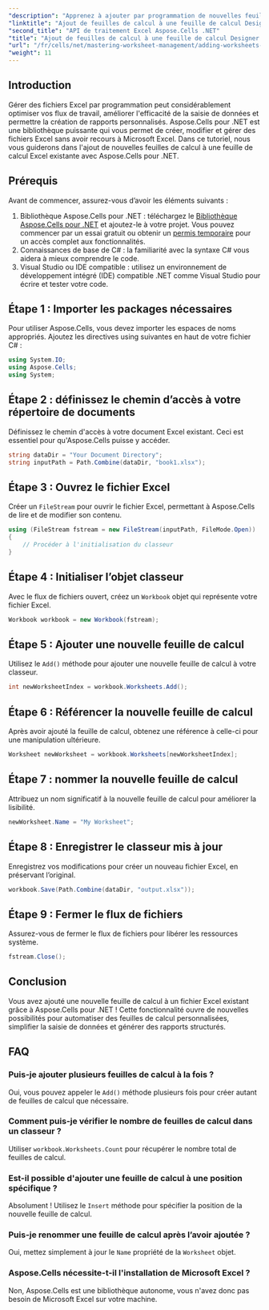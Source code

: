 ```yaml
---
"description": "Apprenez à ajouter par programmation de nouvelles feuilles de calcul à des fichiers Excel avec Aspose.Cells pour .NET. Ce guide complet vous guide pas à pas."
"linktitle": "Ajout de feuilles de calcul à une feuille de calcul Designer à l'aide d'Aspose.Cells"
"second_title": "API de traitement Excel Aspose.Cells .NET"
"title": "Ajout de feuilles de calcul à une feuille de calcul Designer à l'aide d'Aspose.Cells"
"url": "/fr/cells/net/mastering-worksheet-management/adding-worksheets-to-designer-spreadsheet/"
"weight": 11
---
```


## Introduction

Gérer des fichiers Excel par programmation peut considérablement optimiser vos flux de travail, améliorer l'efficacité de la saisie de données et permettre la création de rapports personnalisés. Aspose.Cells pour .NET est une bibliothèque puissante qui vous permet de créer, modifier et gérer des fichiers Excel sans avoir recours à Microsoft Excel. Dans ce tutoriel, nous vous guiderons dans l'ajout de nouvelles feuilles de calcul à une feuille de calcul Excel existante avec Aspose.Cells pour .NET.

## Prérequis
Avant de commencer, assurez-vous d’avoir les éléments suivants :

1. Bibliothèque Aspose.Cells pour .NET : téléchargez le [Bibliothèque Aspose.Cells pour .NET](https://releases.aspose.com/cells/net/) et ajoutez-le à votre projet. Vous pouvez commencer par un essai gratuit ou obtenir un [permis temporaire](https://purchase.aspose.com/temporary-license/) pour un accès complet aux fonctionnalités.
2. Connaissances de base de C# : la familiarité avec la syntaxe C# vous aidera à mieux comprendre le code.
3. Visual Studio ou IDE compatible : utilisez un environnement de développement intégré (IDE) compatible .NET comme Visual Studio pour écrire et tester votre code.

## Étape 1 : Importer les packages nécessaires
Pour utiliser Aspose.Cells, vous devez importer les espaces de noms appropriés. Ajoutez les directives using suivantes en haut de votre fichier C# :

```csharp
using System.IO;
using Aspose.Cells;
using System;
```

## Étape 2 : définissez le chemin d’accès à votre répertoire de documents
Définissez le chemin d'accès à votre document Excel existant. Ceci est essentiel pour qu'Aspose.Cells puisse y accéder.

```csharp
string dataDir = "Your Document Directory";
string inputPath = Path.Combine(dataDir, "book1.xlsx");
```

## Étape 3 : Ouvrez le fichier Excel
Créer un `FileStream` pour ouvrir le fichier Excel, permettant à Aspose.Cells de lire et de modifier son contenu.

```csharp
using (FileStream fstream = new FileStream(inputPath, FileMode.Open))
{
    // Procéder à l'initialisation du classeur
}
```

## Étape 4 : Initialiser l’objet classeur
Avec le flux de fichiers ouvert, créez un `Workbook` objet qui représente votre fichier Excel.

```csharp
Workbook workbook = new Workbook(fstream);
```

## Étape 5 : Ajouter une nouvelle feuille de calcul
Utilisez le `Add()` méthode pour ajouter une nouvelle feuille de calcul à votre classeur.

```csharp
int newWorksheetIndex = workbook.Worksheets.Add();
```

## Étape 6 : Référencer la nouvelle feuille de calcul
Après avoir ajouté la feuille de calcul, obtenez une référence à celle-ci pour une manipulation ultérieure.

```csharp
Worksheet newWorksheet = workbook.Worksheets[newWorksheetIndex];
```

## Étape 7 : nommer la nouvelle feuille de calcul
Attribuez un nom significatif à la nouvelle feuille de calcul pour améliorer la lisibilité.

```csharp
newWorksheet.Name = "My Worksheet";
```

## Étape 8 : Enregistrer le classeur mis à jour
Enregistrez vos modifications pour créer un nouveau fichier Excel, en préservant l’original.

```csharp
workbook.Save(Path.Combine(dataDir, "output.xlsx"));
```

## Étape 9 : Fermer le flux de fichiers
Assurez-vous de fermer le flux de fichiers pour libérer les ressources système.

```csharp
fstream.Close();
```

## Conclusion
Vous avez ajouté une nouvelle feuille de calcul à un fichier Excel existant grâce à Aspose.Cells pour .NET ! Cette fonctionnalité ouvre de nouvelles possibilités pour automatiser des feuilles de calcul personnalisées, simplifier la saisie de données et générer des rapports structurés.

## FAQ

### Puis-je ajouter plusieurs feuilles de calcul à la fois ?
Oui, vous pouvez appeler le `Add()` méthode plusieurs fois pour créer autant de feuilles de calcul que nécessaire.

### Comment puis-je vérifier le nombre de feuilles de calcul dans un classeur ?
Utiliser `workbook.Worksheets.Count` pour récupérer le nombre total de feuilles de calcul.

### Est-il possible d'ajouter une feuille de calcul à une position spécifique ?
Absolument ! Utilisez le `Insert` méthode pour spécifier la position de la nouvelle feuille de calcul.

### Puis-je renommer une feuille de calcul après l’avoir ajoutée ?
Oui, mettez simplement à jour le `Name` propriété de la `Worksheet` objet.

### Aspose.Cells nécessite-t-il l'installation de Microsoft Excel ?
Non, Aspose.Cells est une bibliothèque autonome, vous n'avez donc pas besoin de Microsoft Excel sur votre machine.